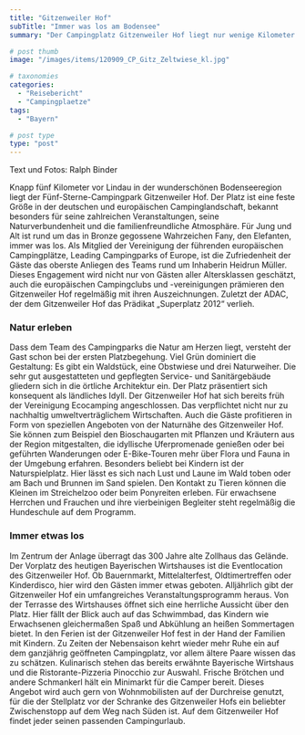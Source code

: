 ```yaml
---
title: "Gitzenweiler Hof"
subTitle: "Immer was los am Bodensee"
summary: "Der Campingplatz Gitzenweiler Hof liegt nur wenige Kilometer vor Lindau in der wunderschönen Bodenseeregion. Der Platz ist eine feste Größe in der deutschen und europäischen Campinglandschaft. Bekannt ist der Gitzenweiler Hof für die zahlreichen Veranstaltungen, seine Naturverbundenheit und familienfreundliche Atmosphäre.}"

# post thumb
image: "/images/items/120909_CP_Gitz_Zeltwiese_kl.jpg"

# taxonomies
categories: 
  - "Reisebericht"
  - "Campingplaetze"
tags:
  - "Bayern"

# post type
type: "post"
---
```


Text und Fotos: Ralph Binder

Knapp fünf Kilometer vor Lindau in der wunderschönen Bodenseeregion liegt der Fünf-Sterne-Campingpark Gitzenweiler Hof. Der Platz ist eine feste Größe in der deutschen und europäischen Campinglandschaft, bekannt besonders für seine zahlreichen Veranstaltungen, seine Naturverbundenheit und die familienfreundliche Atmosphäre. Für Jung und Alt ist rund um das in Bronze gegossene Wahrzeichen Fany, den Elefanten, immer was los. Als Mitglied der Vereinigung der führenden europäischen Campingplätze, Leading Campingparks of Europe, ist die Zufriedenheit der Gäste das oberste Anliegen des Teams rund um Inhaberin Heidrun Müller. Dieses Engagement wird nicht nur von Gästen aller Altersklassen geschätzt, auch die europäischen Campingclubs und -vereinigungen prämieren den Gitzenweiler Hof regelmäßig mit ihren Auszeichnungen. Zuletzt der ADAC, der dem Gitzenweiler Hof das Prädikat „Superplatz 2012“ verlieh.

### Natur erleben

Dass dem Team des Campingparks die Natur am Herzen liegt, versteht der Gast schon bei der ersten Platzbegehung. Viel Grün dominiert die Gestaltung: Es gibt ein Waldstück, eine Obstwiese und drei Naturweiher. Die sehr gut ausgestatteten und gepflegten Service- und Sanitärgebäude gliedern sich in die örtliche Architektur ein. Der Platz präsentiert sich konsequent als ländliches Idyll. Der Gitzenweiler Hof hat sich bereits früh der Vereinigung Ecocamping angeschlossen. Das verpflichtet nicht nur zu nachhaltig umweltverträglichem Wirtschaften. Auch die Gäste profitieren in Form von speziellen Angeboten von der Naturnähe des Gitzenweiler Hof. Sie können zum Beispiel den Bioschaugarten mit Pflanzen und Kräutern aus der Region mitgestalten, die idyllische Uferpromenade genießen oder bei geführten Wanderungen oder E-Bike-Touren mehr über Flora und Fauna in der Umgebung erfahren. Besonders beliebt bei Kindern ist der Naturspielplatz. Hier lässt es sich nach Lust und Laune im Wald toben oder am Bach und Brunnen im Sand spielen. Den Kontakt zu Tieren können die Kleinen im Streichelzoo oder beim Ponyreiten erleben. Für erwachsene Herrchen und Frauchen und ihre vierbeinigen Begleiter steht regelmäßig die Hundeschule auf dem Programm.

### Immer etwas los

Im Zentrum der Anlage überragt das 300 Jahre alte Zollhaus das Gelände. Der Vorplatz des heutigen Bayerischen Wirtshauses ist die Eventlocation des Gitzenweiler Hof. Ob Bauernmarkt, Mittelalterfest, Oldtimertreffen oder Kinderdisco, hier wird den Gästen immer etwas geboten. Alljährlich gibt der Gitzenweiler Hof ein umfangreiches Veranstaltungsprogramm heraus. Von der Terrasse des Wirtshauses öffnet sich eine herrliche Aussicht über den Platz. Hier fällt der Blick auch auf das Schwimmbad, das Kindern wie Erwachsenen gleichermaßen Spaß und Abkühlung an heißen Sommertagen bietet. In den Ferien ist der Gitzenweiler Hof fest in der Hand der Familien mit Kindern. Zu Zeiten der Nebensaison kehrt wieder mehr Ruhe ein auf dem ganzjährig geöffneten Campingplatz, vor allem ältere Paare wissen das zu schätzen. Kulinarisch stehen das bereits erwähnte Bayerische Wirtshaus und die Ristorante-Pizzeria Pinocchio zur Auswahl. Frische Brötchen und andere Schmankerl hält ein Minimarkt für die Camper bereit. Dieses Angebot wird auch gern von Wohnmobilisten auf der Durchreise genutzt, für die der Stellplatz vor der Schranke des Gitzenweiler Hofs ein beliebter Zwischenstopp auf dem Weg nach Süden ist. Auf dem Gitzenweiler Hof findet jeder seinen passenden Campingurlaub.